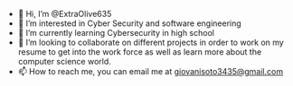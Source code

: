 - 👋 Hi, I’m @ExtraOlive635
- 👀 I’m interested in Cyber Security and software engineering
- 🌱 I’m currently learning Cybersecurity in high school
- 💞️ I’m looking to collaborate on different projects in order to work on my resume to get into the work force as well as learn more about the computer science world. 
- 📫 How to reach me, you can email me at giovanisoto3435@gmail.com 

<!---
ExtraOlive635/ExtraOlive635 is a ✨ special ✨ repository because its `README.md` (this file) appears on your GitHub profile.
You can click the Preview link to take a look at your changes.
--->

